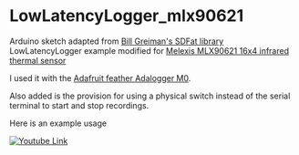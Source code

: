 # LowLatencyLogger_mlx90621
Arduino sketch adapted from [Bill Greiman's SDFat library](https://github.com/greiman/SdFat) LowLatencyLogger example modified for [Melexis MLX90621 16x4 infrared thermal sensor](https://www.melexis.com/en/product/MLX90621/Far-Infrared-Sensor-Array-High-Speed-Low-Noise)

I used it with the [Adafruit feather Adalogger M0](https://www.adafruit.com/product/2796).

Also added is the provision for using a physical switch instead of the serial terminal to start and stop recordings.

Here is an example usage

[![Youtube Link](http://img.youtube.com/vi/A00q24Je1gM/0.jpg)](https://www.youtube.com/watch?v=A00q24Je1gM)
